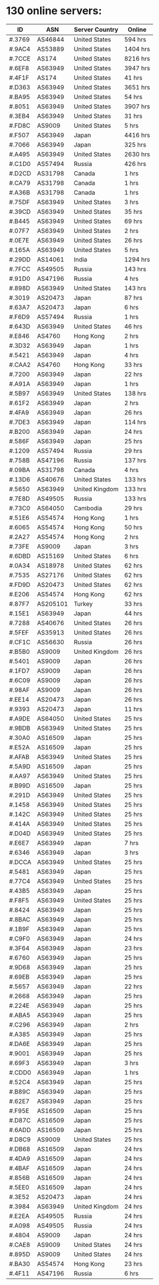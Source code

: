 # 130 online servers:

| ID | ASN | Server Country | Online |
| ------ | ------ | ------ | ------ |
| #.3769 | AS46844 | United States | 594 hrs |
| #.9AC4 | AS53889 | United States | 1404 hrs |
| #.7CCE | AS174 | United States | 8216 hrs |
| #.6EF8 | AS63949 | United States | 3947 hrs |
| #.4F1F | AS174 | United States | 41 hrs |
| #.D363 | AS63949 | United States | 3651 hrs |
| #.BA95 | AS63949 | United States | 54 hrs |
| #.8051 | AS63949 | United States | 3907 hrs |
| #.3EB4 | AS63949 | United States | 31 hrs |
| #.FD8C | AS9009 | United States | 5 hrs |
| #.F507 | AS63949 | Japan | 4416 hrs |
| #.7066 | AS63949 | Japan | 325 hrs |
| #.A495 | AS63949 | United States | 2630 hrs |
| #.C1D0 | AS57494 | Russia | 426 hrs |
| #.D2CD | AS31798 | Canada | 1 hrs |
| #.CA79 | AS31798 | Canada | 1 hrs |
| #.A36B | AS31798 | Canada | 1 hrs |
| #.75DF | AS63949 | United States | 3 hrs |
| #.39CD | AS63949 | United States | 35 hrs |
| #.B445 | AS63949 | United States | 69 hrs |
| #.07F7 | AS63949 | United States | 2 hrs |
| #.0E7E | AS63949 | United States | 26 hrs |
| #.165A | AS63949 | United States | 5 hrs |
| #.29DD | AS14061 | India | 1294 hrs |
| #.7FCC | AS49505 | Russia | 143 hrs |
| #.91D0 | AS47196 | Russia | 4 hrs |
| #.898D | AS63949 | United States | 143 hrs |
| #.3019 | AS20473 | Japan | 87 hrs |
| #.63A7 | AS20473 | Japan | 6 hrs |
| #.F6D9 | AS57494 | Russia | 1 hrs |
| #.643D | AS63949 | United States | 46 hrs |
| #.E846 | AS4760 | Hong Kong | 2 hrs |
| #.3D32 | AS63949 | Japan | 1 hrs |
| #.5421 | AS63949 | Japan | 4 hrs |
| #.CAA2 | AS4760 | Hong Kong | 33 hrs |
| #.7200 | AS63949 | Japan | 22 hrs |
| #.A91A | AS63949 | Japan | 1 hrs |
| #.5B97 | AS63949 | United States | 138 hrs |
| #.61F2 | AS63949 | Japan | 2 hrs |
| #.4FA9 | AS63949 | Japan | 26 hrs |
| #.7DE3 | AS63949 | Japan | 114 hrs |
| #.B200 | AS63949 | Japan | 24 hrs |
| #.586F | AS63949 | Japan | 25 hrs |
| #.1209 | AS57494 | Russia | 29 hrs |
| #.758B | AS47196 | Russia | 137 hrs |
| #.09BA | AS31798 | Canada | 4 hrs |
| #.13D6 | AS40676 | United States | 133 hrs |
| #.5650 | AS63949 | United Kingdom | 133 hrs |
| #.7E8D | AS49505 | Russia | 133 hrs |
| #.73C0 | AS64050 | Cambodia | 29 hrs |
| #.51E6 | AS54574 | Hong Kong | 1 hrs |
| #.6065 | AS54574 | Hong Kong | 50 hrs |
| #.2A27 | AS54574 | Hong Kong | 2 hrs |
| #.73FE | AS9009 | Japan | 3 hrs |
| #.6DBD | AS15169 | United States | 6 hrs |
| #.0A34 | AS18978 | United States | 62 hrs |
| #.7535 | AS27176 | United States | 62 hrs |
| #.FD9D | AS20473 | United States | 62 hrs |
| #.E206 | AS54574 | Hong Kong | 62 hrs |
| #.87F7 | AS205101 | Turkey | 33 hrs |
| #.15E1 | AS63949 | Japan | 44 hrs |
| #.7288 | AS40676 | United States | 26 hrs |
| #.5FEF | AS35913 | United States | 26 hrs |
| #.CF1C | AS56630 | Russia | 26 hrs |
| #.B5B0 | AS9009 | United Kingdom | 26 hrs |
| #.5401 | AS9009 | Japan | 26 hrs |
| #.1FD7 | AS9009 | Japan | 26 hrs |
| #.6C09 | AS9009 | Japan | 26 hrs |
| #.98AF | AS9009 | Japan | 26 hrs |
| #.EE14 | AS20473 | Japan | 26 hrs |
| #.9393 | AS20473 | Japan | 11 hrs |
| #.A9DE | AS64050 | United States | 25 hrs |
| #.9BDB | AS63949 | United States | 25 hrs |
| #.30A0 | AS16509 | Japan | 25 hrs |
| #.E52A | AS16509 | Japan | 25 hrs |
| #.AFAB | AS63949 | United States | 25 hrs |
| #.5A9D | AS16509 | Japan | 25 hrs |
| #.AA97 | AS63949 | United States | 25 hrs |
| #.B99D | AS16509 | Japan | 25 hrs |
| #.291D | AS63949 | United States | 25 hrs |
| #.1458 | AS63949 | United States | 25 hrs |
| #.142C | AS63949 | United States | 25 hrs |
| #.414A | AS63949 | United States | 25 hrs |
| #.D04D | AS63949 | United States | 25 hrs |
| #.E6E7 | AS63949 | Japan | 7 hrs |
| #.6346 | AS63949 | Japan | 3 hrs |
| #.DCCA | AS63949 | United States | 25 hrs |
| #.5481 | AS63949 | Japan | 25 hrs |
| #.77C4 | AS63949 | United States | 25 hrs |
| #.43B5 | AS63949 | Japan | 25 hrs |
| #.F8F5 | AS63949 | United States | 25 hrs |
| #.8424 | AS63949 | Japan | 25 hrs |
| #.8BAC | AS63949 | Japan | 25 hrs |
| #.1B9F | AS63949 | Japan | 25 hrs |
| #.C9F0 | AS63949 | Japan | 24 hrs |
| #.3F64 | AS63949 | Japan | 23 hrs |
| #.6760 | AS63949 | Japan | 25 hrs |
| #.9D68 | AS63949 | Japan | 25 hrs |
| #.69EB | AS63949 | Japan | 25 hrs |
| #.5657 | AS63949 | Japan | 22 hrs |
| #.2668 | AS63949 | Japan | 25 hrs |
| #.224E | AS63949 | Japan | 25 hrs |
| #.ABA5 | AS63949 | Japan | 25 hrs |
| #.C296 | AS63949 | Japan | 2 hrs |
| #.A385 | AS63949 | Japan | 25 hrs |
| #.DA6E | AS63949 | Japan | 25 hrs |
| #.9001 | AS63949 | Japan | 25 hrs |
| #.69F3 | AS63949 | Japan | 3 hrs |
| #.CDD0 | AS63949 | Japan | 1 hrs |
| #.52C4 | AS63949 | Japan | 25 hrs |
| #.B89C | AS63949 | Japan | 25 hrs |
| #.62E7 | AS63949 | Japan | 25 hrs |
| #.F95E | AS16509 | Japan | 25 hrs |
| #.D87C | AS16509 | Japan | 25 hrs |
| #.6ADD | AS16509 | Japan | 25 hrs |
| #.D8C9 | AS9009 | United States | 25 hrs |
| #.DB68 | AS16509 | Japan | 24 hrs |
| #.4DA9 | AS16509 | Japan | 24 hrs |
| #.4BAF | AS16509 | Japan | 24 hrs |
| #.856B | AS16509 | Japan | 24 hrs |
| #.5EE0 | AS16509 | Japan | 24 hrs |
| #.3E52 | AS20473 | Japan | 24 hrs |
| #.3984 | AS63949 | United Kingdom | 24 hrs |
| #.E2EA | AS49505 | Russia | 24 hrs |
| #.A098 | AS49505 | Russia | 24 hrs |
| #.4804 | AS9009 | Japan | 24 hrs |
| #.CAE8 | AS9009 | United States | 24 hrs |
| #.895D | AS9009 | United States | 24 hrs |
| #.BA30 | AS54574 | Hong Kong | 23 hrs |
| #.4F11 | AS47196 | Russia | 6 hrs |

